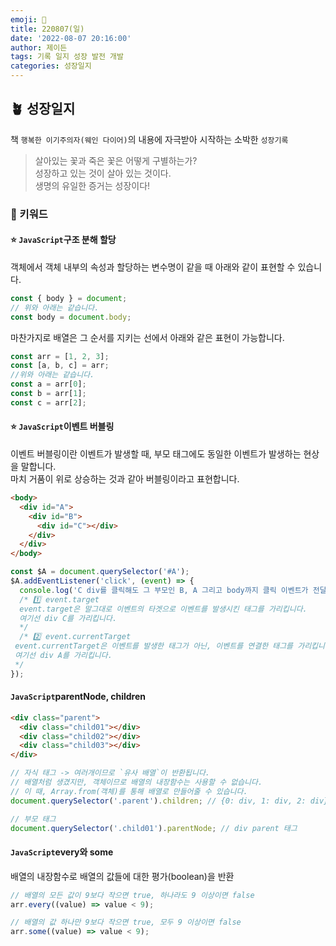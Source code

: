 ```yaml
---
emoji: 🌱
title: 220807(일)
date: '2022-08-07 20:16:00'
author: 제이든
tags: 기록 일지 성장 발전 개발
categories: 성장일지
---
```


## 🪴 성장일지

책 `행복한 이기주의자(웨인 다이어)`의 내용에 자극받아 시작하는 소박한 `성장기록`

> 살아있는 꽃과 죽은 꽃은 어떻게 구별하는가?<br/>
> 성장하고 있는 것이 살아 있는 것이다.<br/>
> 생명의 유일한 증거는 성장이다!

### 🌳 키워드

#### ⭐ `JavaScript`구조 분해 할당

객체에서 객체 내부의 속성과 할당하는 변수명이 같을 때 아래와 같이 표현할 수 있습니다.

```js
const { body } = document;
// 위와 아래는 같습니다.
const body = document.body;
```

마찬가지로 배열은 그 순서를 지키는 선에서 아래와 같은 표현이 가능합니다.

```js
const arr = [1, 2, 3];
const [a, b, c] = arr;
//위와 아래는 같습니다.
const a = arr[0];
const b = arr[1];
const c = arr[2];
```

#### ⭐ `JavaScript`이벤트 버블링

이벤트 버블링이란 이벤트가 발생할 때, 부모 태그에도 동일한 이벤트가 발생하는 현상을 말합니다.<br/>
마치 거품이 위로 상승하는 것과 같아 버블링이라고 표현합니다.

```html
<body>
  <div id="A">
    <div id="B">
      <div id="C"></div>
    </div>
  </div>
</body>
```

```js
const $A = document.querySelector('#A');
$A.addEventListener('click', (event) => {
  console.log('C div를 클릭해도 그 부모인 B, A 그리고 body까지 클릭 이벤트가 전달됩니다.');
  /* 1️⃣ event.target
  event.target은 말그대로 이벤트의 타겟으로 이벤트를 발생시킨 태그를 가리킵니다.
  여기선 div C를 가리킵니다.
  */
  /* 2️⃣ event.currentTarget
 event.currentTarget은 이벤트를 발생한 태그가 아닌, 이벤트를 연결한 태그를 가리킵니다.
 여기선 div A를 가리킵니다.
 */
});
```

#### `JavaScript`parentNode, children

```html
<div class="parent">
  <div class="child01"></div>
  <div class="child02"></div>
  <div class="child03"></div>
</div>
```

```js
// 자식 태그 -> 여러개이므로 `유사 배열`이 반환됩니다.
// 배열처럼 생겼지만, 객체이므로 배열의 내장함수는 사용할 수 없습니다.
// 이 때, Array.from(객체)를 통해 배열로 만들어줄 수 있습니다.
document.querySelector('.parent').children; // {0: div, 1: div, 2: div}

// 부모 태그
document.querySelector('.child01').parentNode; // div parent 태그
```

#### `JavaScript`every와 some

배열의 내장함수로 배열의 값들에 대한 평가(boolean)을 반환

```js
// 배열의 모든 값이 9보다 작으면 true, 하나라도 9 이상이면 false
arr.every((value) => value < 9);

// 배열의 값 하나만 9보다 작으면 true, 모두 9 이상이면 false
arr.some((value) => value < 9);
```

```toc

```
